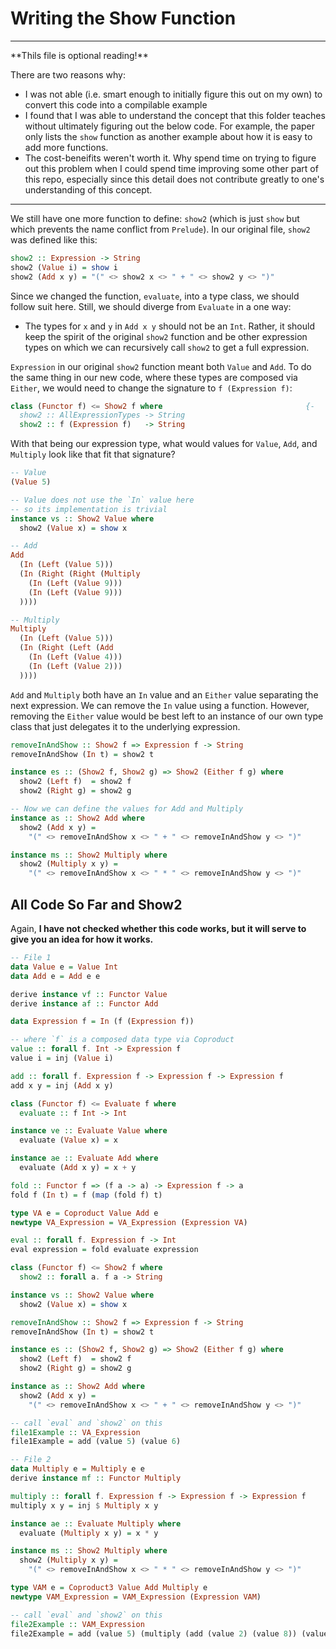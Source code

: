 # Writing the Show Function

<hr>
**Thils file is optional reading!**

There are two reasons why:
- I was not able (i.e. smart enough to initially figure this out on my own) to convert this code into a compilable example
- I found that I was able to understand the concept that this folder teaches without ultimately figuring out the below code. For example, the paper only lists the `show` function as another example about how it is easy to add more functions.
- The cost-beneifits weren't worth it. Why spend time on trying to figure out this problem when I could spend time improving some other part of this repo, especially since this detail does not contribute greatly to one's understanding of this concept.
<hr>

We still have one more function to define: `show2` (which is just `show` but which prevents the name conflict from `Prelude`). In our original file, `show2` was defined like this:
```haskell
show2 :: Expression -> String
show2 (Value i) = show i
show2 (Add x y) = "(" <> show2 x <> " + " <> show2 y <> ")"
```

Since we changed the function, `evaluate`, into a type class, we should follow suit here. Still, we should diverge from `Evaluate` in a one way:
- The types for `x` and `y` in `Add x y` should not be an `Int`. Rather, it should keep the spirit of the original `show2` function and be other expression types on which we can recursively call `show2` to get a full expression.

`Expression` in our original `show2` function meant both `Value` and `Add`. To do the same thing in our new code, where these types are composed via `Either`, we would need to change the signature to `f (Expression f)`:

```haskell
class (Functor f) <= Show2 f where                                {-
  show2 :: AllExpressionTypes -> String                                   -}
  show2 :: f (Expression f)   -> String
```
With that being our expression type, what would values for `Value`, `Add`, and `Multiply` look like that fit that signature?
```haskell
-- Value
(Value 5)

-- Value does not use the `In` value here
-- so its implementation is trivial
instance vs :: Show2 Value where
  show2 (Value x) = show x

-- Add
Add
  (In (Left (Value 5)))
  (In (Right (Right (Multiply
    (In (Left (Value 9)))
    (In (Left (Value 9)))
  ))))

-- Multiply
Multiply
  (In (Left (Value 5)))
  (In (Right (Left (Add
    (In (Left (Value 4)))
    (In (Left (Value 2)))
  ))))
```
`Add` and `Multiply` both have an `In` value and an `Either` value separating the next expression. We can remove the `In` value using a function. However, removing the `Either` value would be best left to an instance of our own type class that just delegates it to the underlying expression.
```haskell
removeInAndShow :: Show2 f => Expression f -> String
removeInAndShow (In t) = show2 t

instance es :: (Show2 f, Show2 g) => Show2 (Either f g) where
  show2 (Left f)  = show2 f
  show2 (Right g) = show2 g

-- Now we can define the values for Add and Multiply
instance as :: Show2 Add where
  show2 (Add x y) =
    "(" <> removeInAndShow x <> " + " <> removeInAndShow y <> ")"

instance ms :: Show2 Multiply where
  show2 (Multiply x y) =
    "(" <> removeInAndShow x <> " * " <> removeInAndShow y <> ")"
```

## All Code So Far and Show2

Again, **I have not checked whether this code works, but it will serve to give you an idea for how it works.**
```haskell
-- File 1
data Value e = Value Int
data Add e = Add e e

derive instance vf :: Functor Value
derive instance af :: Functor Add

data Expression f = In (f (Expression f))

-- where `f` is a composed data type via Coproduct
value :: forall f. Int -> Expression f
value i = inj (Value i)

add :: forall f. Expression f -> Expression f -> Expression f
add x y = inj (Add x y)

class (Functor f) <= Evaluate f where
  evaluate :: f Int -> Int

instance ve :: Evaluate Value where
  evaluate (Value x) = x

instance ae :: Evaluate Add where
  evaluate (Add x y) = x + y

fold :: Functor f => (f a -> a) -> Expression f -> a
fold f (In t) = f (map (fold f) t)

type VA e = Coproduct Value Add e
newtype VA_Expression = VA_Expression (Expression VA)

eval :: forall f. Expression f -> Int
eval expression = fold evaluate expression

class (Functor f) <= Show2 f where
  show2 :: forall a. f a -> String

instance vs :: Show2 Value where
  show2 (Value x) = show x

removeInAndShow :: Show2 f => Expression f -> String
removeInAndShow (In t) = show2 t

instance es :: (Show2 f, Show2 g) => Show2 (Either f g) where
  show2 (Left f)  = show2 f
  show2 (Right g) = show2 g

instance as :: Show2 Add where
  show2 (Add x y) =
    "(" <> removeInAndShow x <> " + " <> removeInAndShow y <> ")"

-- call `eval` and `show2` on this
file1Example :: VA_Expression
file1Example = add (value 5) (value 6)

-- File 2
data Multiply e = Multiply e e
derive instance mf :: Functor Multiply

multiply :: forall f. Expression f -> Expression f -> Expression f
multiply x y = inj $ Multiply x y

instance ae :: Evaluate Multiply where
  evaluate (Multiply x y) = x * y

instance ms :: Show2 Multiply where
  show2 (Multiply x y) =
    "(" <> removeInAndShow x <> " * " <> removeInAndShow y <> ")"

type VAM e = Coproduct3 Value Add Multiply e
newtype VAM_Expression = VAM_Expression (Expression VAM)

-- call `eval` and `show2` on this
file2Example :: VAM_Expression
file2Example = add (value 5) (multiply (add (value 2) (value 8)) (value 4))
```
